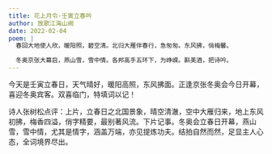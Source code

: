 ```yaml
---
title: 花上月令·壬寅立春吟
author: 放歌江海山阙
date: 2022-02-04
poem: |
  春回大地使人欣，暖阳照，碧空清。北归大雁伴春行，急匆匆。东风拂，俏梅馨。

  冬奥京张大幕启，燕山雪，雪中情。各邦高手五环下，为峥嵘。斟美酒，把诗吟。
---
```


今天是壬寅立春日，天气晴好，暖阳高照，东风拂面。正逢京张冬奥会今日开幕，喜迎冬奥宾客。双喜临门，特填词以记！

诗人张树松点评：上片，立春日之北国景象，晴空清澈，空中大雁归来，地上东风初拂，梅香四溢，俏字精要，最别著风流。下片记事。冬奥会立春日开幕，燕山雪，雪中情，尤其是情字，涵盖万端，亦见提炼功夫。结拍自然而然，足显主人心态，全词境界尽出。

